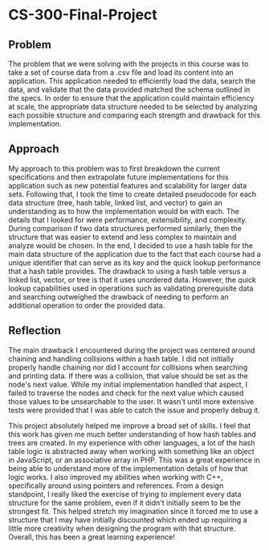 # CS-300-Final-Project

## Problem
The problem that we were solving with the projects in this course was to take a set of course data from a .csv file and load its content into an application. This application needed to efficiently load the data, search the data, and validate that the data provided matched the schema outlined in the specs. In order to ensure that the application could maintain efficiency at scale, the appropriate data structure needed to be selected by analyzing each possible structure and comparing each strength and drawback for this implementation. 

## Approach
My approach to this problem was to first breakdown the current specifications and then extrapolate future implementations for this application such as new potential features and scalability for larger data sets. Following that, I took the time to create detailed pseudocode for each data structure (tree, hash table, linked list, and vector) to gain an understanding as to how the implementation would be with each. The details that I looked for were performance, extensibility, and complexity. During comparison if two data structures performed similarly, then the structure that was easier to extend and less complex to maintain and analyze would be chosen. In the end, I decided to use a hash table for the main data structure of the application due to the fact that each course had a unique identifier that can serve as its key and the quick lookup performance that a hash table provides. The drawback to using a hash table versus a linked list, vector, or tree is that it uses unordered data. However, the quick lookup capabilities used in operations such as validating prerequisite data and searching outweighed the drawback of needing to perform an additional operation to order the provided data.


## Reflection
The main drawback I encountered during the project was centered around chaining and handling collisions within a hash table. I did not initially properly handle chaining nor did I account for collisions when searching and printing data. If there was a collision, that value should be set as the node's next value. While my initial implementation handled that aspect, I failed to traverse the nodes and check for the next value which caused those values to be unsearchable to the user. It wasn't until more extensive tests were provided that I was able to catch the issue and properly debug it.

This project absolutely helped me improve a broad set of skills. I feel that this work has given me much better understanding of how hash tables and trees are created. In my experience with other languages, a lot of the hash table logic is abstracted away when working with something like an object in JavaScript, or an associative array in PHP. This was a great experience in being able to understand more of the implementation details of how that logic works. I also improved my abilities when working with C++, specifically around using pointers and references. From a design standpoint, I really liked the exercise of trying to implement every data structure for the same problem, even if it didn't initially seem to be the strongest fit. This helped stretch my imagination since it forced me to use a structure that I may have initially discounted which ended up requiring a little more creativity when designing the program with that structure. Overall, this has been a great learning experience!
